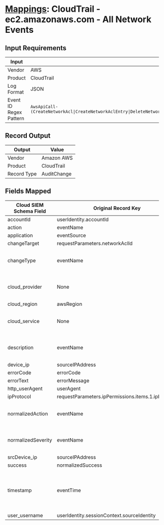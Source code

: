 # [Mappings](README.md): CloudTrail - ec2.amazonaws.com - All Network Events

## Input Requirements

|Input|Value|
|-----|-----|
|Vendor|AWS|
|Product|CloudTrail|
|Log Format|JSON|
|Event ID Regex Pattern|`AwsApiCall-(CreateNetworkAcl\|CreateNetworkAclEntry\|DeleteNetworkAcl\|DeleteNetworkAclEntry\|ReplaceNetworkAclEntry\|ReplaceNetworkAclAssociation\|AttachInternetGateway\|CreateCustomerGateway\|CreateInternetGateway\|DeleteInternetGateway\|DetachInternetGateway\|AuthorizeSecurityGroupIngress\|DeleteCustomerGateway\|DeleteKeyPair\|CreateKeyPair\|ImportKeyPair)`|

## Record Output

|Output|Value|
|------|-----|
|Vendor|Amazon AWS|
|Product|CloudTrail|
|Record Type|AuditChange|

## Fields Mapped

|Cloud SIEM Schema Field|Original Record Key|Notes|
|-----------------------|-------------------|-----|
|accountId|userIdentity.accountId||
|action|eventName||
|application|eventSource||
|changeTarget|requestParameters.networkAclId||
|changeType|eventName|This is a lookup field. More info to come in the catalog later...|
|cloud_provider|None|The static text `AWS` is populated in this schema field.|
|cloud_region|awsRegion||
|cloud_service|None|The static text `EC2` is populated in this schema field.|
|description|eventName|This is a lookup field. More info to come in the catalog later...|
|device_ip|sourceIPAddress||
|errorCode|errorCode||
|errorText|errorMessage||
|http_userAgent|userAgent||
|ipProtocol|requestParameters.ipPermissions.items.1.ipProtocol||
|normalizedAction|eventName|This is a lookup field. More info to come in the catalog later...|
|normalizedSeverity|eventName|This is a lookup field. More info to come in the catalog later...|
|srcDevice_ip|sourceIPAddress||
|success|normalizedSuccess||
|timestamp|eventTime|We expect the orginal record value of `eventTime` is in the format `yyyy-MM-dd'T'HH:mm:ss'Z'`|
|user_username|userIdentity.sessionContext.sourceIdentity||

